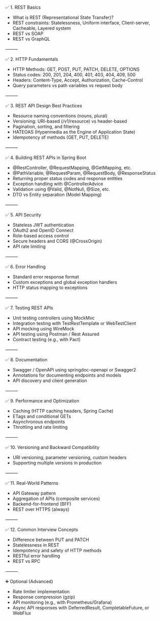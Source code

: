 ✅ 1. REST Basics
* What is REST (Representational State Transfer)?
* REST constraints: Statelessness, Uniform interface, Client-server, Cacheable, Layered system
* REST vs SOAP
* REST vs GraphQL

⸻

✅ 2. HTTP Fundamentals
* HTTP Methods: GET, POST, PUT, PATCH, DELETE, OPTIONS
* Status codes: 200, 201, 204, 400, 401, 403, 404, 409, 500
* Headers: Content-Type, Accept, Authorization, Cache-Control
* Query parameters vs path variables vs request body

⸻

✅ 3. REST API Design Best Practices
* Resource naming conventions (nouns, plural)
* Versioning: URI-based (/v1/resource) vs header-based
* Pagination, sorting, and filtering
* HATEOAS (Hypermedia as the Engine of Application State)
* Idempotency of methods (GET, PUT, DELETE)

⸻

✅ 4. Building REST APIs in Spring Boot
* @RestController, @RequestMapping, @GetMapping, etc.
* @PathVariable, @RequestParam, @RequestBody, @ResponseStatus
* Returning proper status codes and response entities
* Exception handling with @ControllerAdvice
* Validation using @Valid, @NotNull, @Size, etc.
* DTO vs Entity separation (Model Mapping)

⸻

✅ 5. API Security
* Stateless JWT authentication
* OAuth2 and OpenID Connect
* Role-based access control
* Secure headers and CORS (@CrossOrigin)
* API rate limiting

⸻

✅ 6. Error Handling
* Standard error response format
* Custom exceptions and global exception handlers
* HTTP status mapping to exceptions

⸻

✅ 7. Testing REST APIs
* Unit testing controllers using MockMvc
* Integration testing with TestRestTemplate or WebTestClient
* API mocking using WireMock
* API testing using Postman / Rest Assured
* Contract testing (e.g., with Pact)

⸻

✅ 8. Documentation
* Swagger / OpenAPI using springdoc-openapi or Swagger2
* Annotations for documenting endpoints and models
* API discovery and client generation

⸻

✅ 9. Performance and Optimization
* Caching (HTTP caching headers, Spring Cache)
* ETags and conditional GETs
* Asynchronous endpoints
* Throttling and rate limiting

⸻

✅ 10. Versioning and Backward Compatibility
* URI versioning, parameter versioning, custom headers
* Supporting multiple versions in production

⸻

✅ 11. Real-World Patterns
* API Gateway pattern
* Aggregation of APIs (composite services)
* Backend-for-frontend (BFF)
* REST over HTTPS (always)

⸻

✅ 12. Common Interview Concepts
* Difference between PUT and PATCH
* Statelessness in REST
* Idempotency and safety of HTTP methods
* RESTful error handling
* REST vs RPC

⸻

➕ Optional (Advanced)
* Rate limiter implementation
* Response compression (gzip)
* API monitoring (e.g., with Prometheus/Grafana)
* Async API responses with DeferredResult, CompletableFuture, or WebFlux